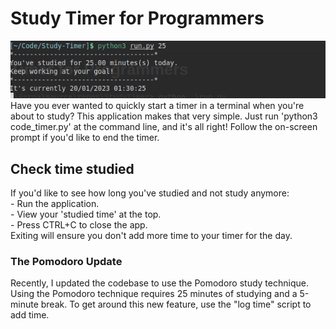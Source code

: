 ﻿# Study Timer for Programmers
 ![demo image](./demo/study-timer-demo.png?raw=true) <br />
Have you ever wanted to quickly start a timer in a terminal when you're about to study? This application makes that very simple.
Just run 'python3 code_timer.py' at the command line, and it's all right! Follow the on-screen prompt if you'd like to end the timer.
## Check time studied
If you'd like to see how long you've studied and not study anymore: <br/>
    - Run the application. <br />
    - View your 'studied time' at the top. <br />
    - Press CTRL+C to close the app. <br />
Exiting will ensure you don't add more time to your timer for the day.
### The Pomodoro Update
Recently, I updated the codebase to use the Pomodoro study technique. Using the Pomodoro technique requires 25 minutes of studying and a 5-minute break. To get around this new feature, use the "log time" script to add time.
